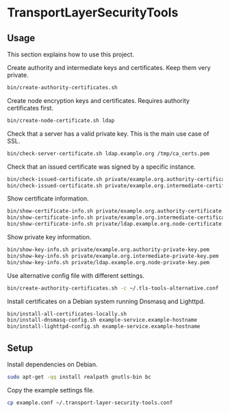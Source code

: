 # TransportLayerSecurityTools

## Usage

This section explains how to use this project.

Create authority and intermediate keys and certificates. Keep them very private.

```sh
bin/create-authority-certificates.sh
```

Create node encryption keys and certificates. Requires authority certificates first.

```sh
bin/create-node-certificate.sh ldap
```

Check that a server has a valid private key. This is the main use case of SSL.

```sh
bin/check-server-certificate.sh ldap.example.org /tmp/ca_certs.pem
```

Check that an issued certificate was signed by a specific instance.

```sh
bin/check-issued-certificate.sh private/example.org.authority-certificate.crt private/example.org.intermediate-certificate.crt
bin/check-issued-certificate.sh private/example.org.intermediate-certificate.crt private/ldap.example.org.intermediate-certificate.crt
```

Show certificate information.

```sh
bin/show-certificate-info.sh private/example.org.authority-certificate.crt
bin/show-certificate-info.sh private/example.org.intermediate-certificate.crt
bin/show-certificate-info.sh private/ldap.example.org.node-certificate.crt
```

Show private key information.

```sh
bin/show-key-info.sh private/example.org.authority-private-key.pem
bin/show-key-info.sh private/example.org.intermediate-private-key.pem
bin/show-key-info.sh private/ldap.example.org.node-private-key.pem
```

Use alternative config file with different settings.

```sh
bin/create-authority-certificates.sh -c ~/.tls-tools-alternative.conf
```

Install certificates on a Debian system running Dnsmasq and Lighttpd.

```sh
bin/install-all-certificates-locally.sh
bin/install-dnsmasq-config.sh example-service.example-hostname
bin/install-lighttpd-config.sh example-service.example-hostname
```


## Setup

Install dependencies on Debian.

```sh
sudo apt-get -qq install realpath gnutls-bin bc
```

Copy the example settings file.

```sh
cp example.conf ~/.transport-layer-security-tools.conf
```
